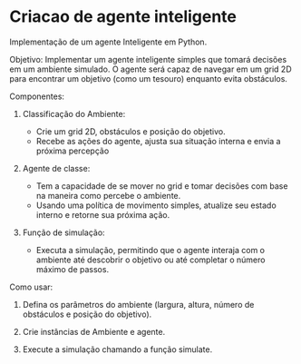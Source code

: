 # Criacao de agente inteligente

Implementação de um agente Inteligente em Python.

Objetivo:
Implementar um agente inteligente simples que tomará decisões em um
ambiente simulado. O agente será capaz de navegar em um grid 2D para
encontrar um objetivo (como um tesouro) enquanto evita obstáculos.

Componentes:

1. Classificação do Ambiente:
    - Crie um grid 2D, obstáculos e posição do objetivo.
    - Recebe as ações do agente, ajusta sua situação interna e envia a próxima percepção

2. Agente de classe:
    - Tem a capacidade de se mover no grid e tomar decisões com base na maneira como percebe o ambiente.
    - Usando uma política de movimento simples, atualize seu estado interno e retorne sua próxima ação.

3. Função de simulação:
    - Executa a simulação, permitindo que o agente interaja com o ambiente até descobrir o objetivo ou até completar o número máximo de passos.

Como usar:

1. Defina os parâmetros do ambiente (largura, altura, número de obstáculos e posição do objetivo).

2. Crie instâncias de Ambiente e agente.

3. Execute a simulação chamando a função simulate.
